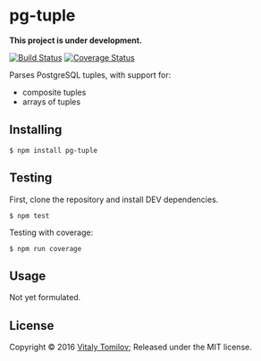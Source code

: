 pg-tuple
========

**This project is under development.**

[![Build Status](https://travis-ci.org/vitaly-t/pg-tuple.svg?branch=master)](https://travis-ci.org/vitaly-t/pg-tuple)
[![Coverage Status](https://coveralls.io/repos/vitaly-t/pg-tuple/badge.svg?branch=master)](https://coveralls.io/r/vitaly-t/pg-tuple?branch=master)

Parses PostgreSQL tuples, with support for:

* composite tuples
* arrays of tuples

## Installing

```
$ npm install pg-tuple
```

## Testing

First, clone the repository and install DEV dependencies.

```
$ npm test
```

Testing with coverage:
```
$ npm run coverage
```

## Usage

Not yet formulated.

## License

Copyright © 2016 [Vitaly Tomilov](https://github.com/vitaly-t);
Released under the MIT license.

